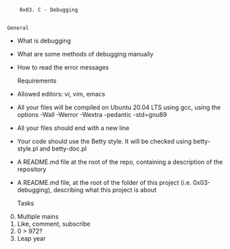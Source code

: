 		0x03. C - Debugging


	General

* What is debugging
* What are some methods of debugging manually
* How to read the error messages

	Requirements

* Allowed editors: vi, vim, emacs
* All your files will be compiled on Ubuntu 20.04 LTS using gcc, using the options -Wall -Werror -Wextra -pedantic -std=gnu89
* All your files should end with a new line
* Your code should use the Betty style. It will be checked using betty-style.pl and betty-doc.pl
* A README.md file at the root of the repo, containing a description of the repository
* A README.md file, at the root of the folder of this project (i.e. 0x03-debugging), describing what this project is about

	Tasks

0. Multiple mains
1. Like, comment, subscribe
2. 0 > 972?
3. Leap year
